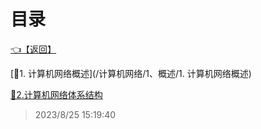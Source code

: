 # 目录  


[👈【返回】](/--目录--/计算机网络/--目录--计算机网络)  


[📜1. 计算机网络概述](/计算机网络/1、概述/1. 计算机网络概述)  

[📜2.计算机网络体系结构](/计算机网络/1、概述/2.计算机网络体系结构)  







> 2023/8/25 15:19:40
